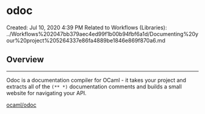 # odoc

Created: Jul 10, 2020 4:39 PM
Related to Workflows (Libraries): ../Workflows%202047bb379aec4ed99f1b00b94fbf6a1d/Documenting%20your%20project%205264337e86fa4889be1846e869f870a6.md

## Overview

---

Odoc is a documentation compiler for OCaml - it takes your project and extracts all of the `(** *)` documentation comments and builds a small website for navigating your API. 

[ocaml/odoc](https://github.com/ocaml/odoc)